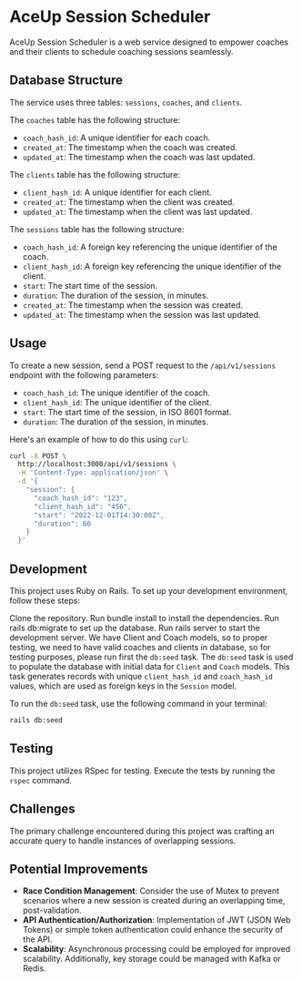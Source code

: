 # AceUp Session Scheduler

AceUp Session Scheduler is a web service designed to empower coaches and their clients to schedule coaching sessions seamlessly.

## Database Structure

The service uses three tables: `sessions`, `coaches`, and `clients`.

The `coaches` table has the following structure:

- `coach_hash_id`: A unique identifier for each coach.
- `created_at`: The timestamp when the coach was created.
- `updated_at`: The timestamp when the coach was last updated.

The `clients` table has the following structure:

- `client_hash_id`: A unique identifier for each client.
- `created_at`: The timestamp when the client was created.
- `updated_at`: The timestamp when the client was last updated.

The `sessions` table has the following structure:

- `coach_hash_id`: A foreign key referencing the unique identifier of the coach.
- `client_hash_id`: A foreign key referencing the unique identifier of the client.
- `start`: The start time of the session.
- `duration`: The duration of the session, in minutes.
- `created_at`: The timestamp when the session was created.
- `updated_at`: The timestamp when the session was last updated.

## Usage

To create a new session, send a POST request to the `/api/v1/sessions` endpoint with the following parameters:

- `coach_hash_id`: The unique identifier of the coach.
- `client_hash_id`: The unique identifier of the client.
- `start`: The start time of the session, in ISO 8601 format.
- `duration`: The duration of the session, in minutes.

Here's an example of how to do this using `curl`:

```bash
curl -X POST \
  http://localhost:3000/api/v1/sessions \
  -H 'Content-Type: application/json' \
  -d '{
    "session": {
      "coach_hash_id": "123",
      "client_hash_id": "456",
      "start": "2022-12-01T14:30:00Z",
      "duration": 60
    }
  }'
```

## Development

This project uses Ruby on Rails. To set up your development environment, follow these steps:

Clone the repository.
Run bundle install to install the dependencies.
Run rails db:migrate to set up the database.
Run rails server to start the development server.
We have Client and Coach models, so to proper testing, we need to have valid coaches and clients in database, so for testing purposes, please run first the `db:seed` task.
The `db:seed` task is used to populate the database with initial data for `Client` and `Coach` models. 
This task generates records with unique `client_hash_id` and `coach_hash_id` values, which are used as foreign keys in the `Session` model.

To run the `db:seed` task, use the following command in your terminal:

```bash
rails db:seed
```

## Testing
This project utilizes RSpec for testing. Execute the tests by running the `rspec` command.

## Challenges
The primary challenge encountered during this project was crafting an accurate query to handle instances of overlapping sessions.

## Potential Improvements
- **Race Condition Management**: Consider the use of Mutex to prevent scenarios where a new session is created during an overlapping time, post-validation.
- **API Authentication/Authorization**: Implementation of JWT (JSON Web Tokens) or simple token authentication could enhance the security of the API.
- **Scalability**: Asynchronous processing could be employed for improved scalability. Additionally, key storage could be managed with Kafka or Redis.